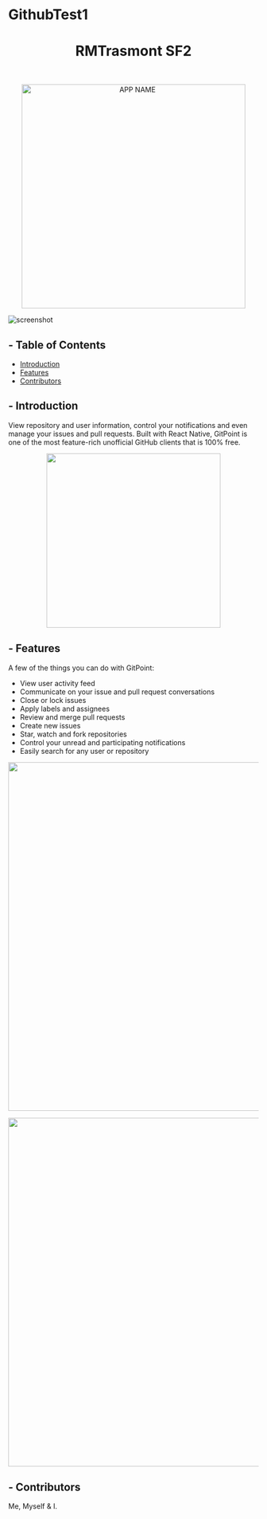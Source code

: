 # GithubTest1


<!-- NAME AND PROJECT NAME -->
<h1 align="center"> RMTrasmont SF2 </h1> <br>

<!-- SOME BULLSHIT IMAGE -->
<p align="center">
    <img alt="APP NAME" title="APP ANME TITLE" src="ADD IMAGE URL HERE" width="450">
  </a>
</p>

<!-- SCREENSHOT VIDEO/GIF -->
![screenshot](https://raw.githubusercontent.com/amitmerchant1990/electron-markdownify/master/app/img/markdownify.gif)


</p>

## - Table of Contents

- [Introduction](#introduction)
- [Features](#features)
- [Contributors](#contributors)



## - Introduction
<!-- SHORT APP INTRO -->

View repository and user information, control your notifications and even manage your issues and pull requests. Built with React Native, GitPoint is one of the most feature-rich unofficial GitHub clients that is 100% free.

<!-- ADD IMAGES FOR INTRO -->
<p align="center">
  <img src = "http://i.imgur.com/HowF6aM.png" width=350>
</p>

## - Features
<!-- LIST FEATURES -->

A few of the things you can do with GitPoint:

* View user activity feed
* Communicate on your issue and pull request conversations
* Close or lock issues
* Apply labels and assignees
* Review and merge pull requests
* Create new issues
* Star, watch and fork repositories
* Control your unread and participating notifications
* Easily search for any user or repository

<!-- ADD IMAGES FOR FEATURES -->
<p align="center">
  <img src = "http://i.imgur.com/IkSnFRL.png" width=700>
</p>

<p align="center">
  <img src = "http://i.imgur.com/0iorG20.png" width=700>
</p>


## - Contributors
Me, Myself & I.
